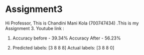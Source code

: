 # Assignment3

Hi Professor,
This is Chandini Mani Kola (700747434) .This is my Assignment 3.
Youtube link :

1) Accuracy before - 39.34%
   Accuracy After - 56.23%

2) Predicted labels: [3 8 8 8]
   Actual labels: [3 8 8 0]


